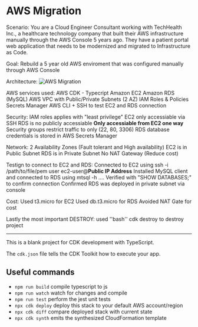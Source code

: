 # AWS Migration

Scenario:
You are a Cloud Engineer Consultant working with TechHealth Inc., a healthcare technology company that built their AWS infrastructure manually through the AWS Console 5 years ago. They have a patient portal web application that needs to be modernized and migrated to Infrastructure as Code.

Goal: Rebuild a 5 year old AWS enviroment that was configured manually through AWS Console

Architecture:
![AWS Migration](aws_migration-1.jpg)

AWS services used:
AWS CDK - Typecript
Amazon EC2
Amazon RDS (MySQL)
AWS VPC with Public/Private Subnets (2 AZ)
IAM Roles & Policies
Secrets Manager
AWS CLI + SSH to test EC2 and RDS connection

Security:
IAM roles applies with "least privilege"
EC2 only accessiable via SSH
RDS is no publicly accessiable **Only accessiable from EC2 one way**
Security groups restrict traffic to only (22, 80, 3306)
RDS database credentials is stored in AWS Secrets Manager

Network:
2 Availability Zones (Fault tolerant and High availability)
EC2 is in Public Subnet
RDS is in Private Subnet
No NAT Gateway (Reduce cost)

Testign to connect to EC2 and RDS:
Connected to EC2 using ssh -i /path/to/file/pem user ec2-user@**Public IP Address**
Installed MySQL client and connected to RDS using mtsql -h ....
Verified with "SHOW DATABASES;" to confirm connection
Confirmed RDS was deployed in private subnet via console

Cost:
Used t3.micro for EC2
Used db.t3.micro for RDS
Avoided NAT Gate for cost

Lastly the most important DESTROY:
used ''bash'' cdk destroy to destroy project

----------------------------------------------------------------------------------------------------------------

This is a blank project for CDK development with TypeScript.

The `cdk.json` file tells the CDK Toolkit how to execute your app.

## Useful commands

* `npm run build`   compile typescript to js
* `npm run watch`   watch for changes and compile
* `npm run test`    perform the jest unit tests
* `npx cdk deploy`  deploy this stack to your default AWS account/region
* `npx cdk diff`    compare deployed stack with current state
* `npx cdk synth`   emits the synthesized CloudFormation template
